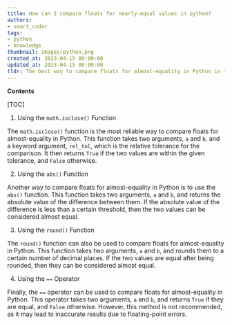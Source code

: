 ```yaml
---
title: How can I compare floats for nearly-equal values in python?
authors:
- smart_coder
tags:
- python
- knowledge
thumbnail: images/python.png
created_at: 2023-04-15 00:00:00
updated_at: 2023-04-15 00:00:00
tldr: The best way to compare floats for almost-equality in Python is to use the math.isclose() function.
---
```


**Contents**

[TOC]

1. Using the `math.isclose()` Function 

The `math.isclose()` function is the most reliable way to compare floats for almost-equality in Python. This function takes two arguments, `a` and `b`, and a keyword argument, `rel_tol`, which is the relative tolerance for the comparison. It then returns `True` if the two values are within the given tolerance, and `False` otherwise.

2. Using the `abs()` Function 

Another way to compare floats for almost-equality in Python is to use the `abs()` function. This function takes two arguments, `a` and `b`, and returns the absolute value of the difference between them. If the absolute value of the difference is less than a certain threshold, then the two values can be considered almost equal.

3. Using the `round()` Function 

The `round()` function can also be used to compare floats for almost-equality in Python. This function takes two arguments, `a` and `b`, and rounds them to a certain number of decimal places. If the two values are equal after being rounded, then they can be considered almost equal.

4. Using the `==` Operator 

Finally, the `==` operator can be used to compare floats for almost-equality in Python. This operator takes two arguments, `a` and `b`, and returns `True` if they are equal, and `False` otherwise. However, this method is not recommended, as it may lead to inaccurate results due to floating-point errors.
